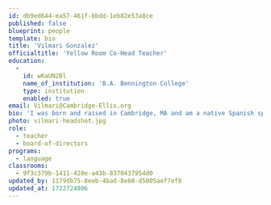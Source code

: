 ```yaml
---
id: db9ed644-ea57-461f-bbdd-1eb82e53a8ce
published: false
blueprint: people
template: bio
title: 'Vilmari Gonzalez'
officialtitle: 'Yellow Room Co-Head Teacher'
education:
  -
    id: wKaUN2Bl
    name_of_institution: 'B.A. Bennington College'
    type: institution
    enabled: true
email: Vilmari@Cambridge-Ellis.org
bio: 'I was born and raised in Cambridge, MA and am a native Spanish speaker. I earned my Bachelor’s degree from Bennington College and thus began my journey into Education. I have been working in early childhood education for eight years and I am excited to dive into my fourth year at CES! My goal is to instill confidence and inspire a lifelong love of learning. I myself enjoy learning new skills and activities! In my free time I enjoy dancing, ice skating, archery, and reading.'
photo: vilmari-headshot.jpg
role:
  - teacher
  - board-of-directors
programs:
  - language
classrooms:
  - 9f3c379b-1411-420e-a43b-8370437954d0
updated_by: 1179db75-8eeb-4bad-8e60-d5005aef7ef8
updated_at: 1722724806
---
```

